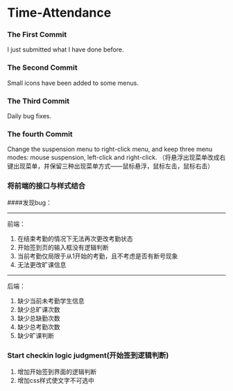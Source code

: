 # Time-Attendance
### The First Commit
I just submitted what I have done before.
 
### The Second Commit
Small icons have been added to some menus.

### The Third Commit
Daily bug fixes.

### The fourth Commit
Change the suspension menu to right-click menu, and keep three menu modes: mouse suspension, left-click and right-click.
（将悬浮出现菜单改成右键出现菜单，并保留三种出现菜单方式——鼠标悬浮，鼠标左击，鼠标右击）

### 将前端的接口与样式结合
####发现bug：    

 ---
 前端： 
1. 在结束考勤的情况下无法再次更改考勤状态      
2. 开始签到页的输入框没有逻辑判断   
3. 当前考勤仅局限于从1开始的考勤，且不考虑是否有断号现象
4. 无法更改旷课信息
   
---
后端： 
1. 缺少当前未考勤学生信息   
2. 缺少总旷课次数   
3. 缺少总缺勤次数   
4. 缺少总考勤次数
5. 缺少旷课判断 

### Start checkin logic judgment(开始签到逻辑判断)
1. 增加开始签到界面的逻辑判断
2. 增加css样式使文字不可选中
